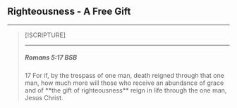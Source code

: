 ## Righteousness - A Free Gift
---

> [!SCRIPTURE]  
>  
> --- 
> <h5>Romans 5:17 BSB</h5>
> 17 For if, by the trespass of one man, death reigned through that one man, how much more will those who receive an abundance of grace and of **the gift of righteousness** reign in life through the one man, Jesus Christ.